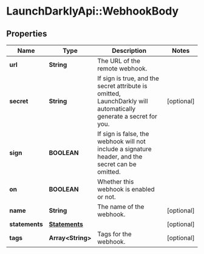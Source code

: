 # LaunchDarklyApi::WebhookBody

## Properties
Name | Type | Description | Notes
------------ | ------------- | ------------- | -------------
**url** | **String** | The URL of the remote webhook. | 
**secret** | **String** | If sign is true, and the secret attribute is omitted, LaunchDarkly will automatically generate a secret for you. | [optional] 
**sign** | **BOOLEAN** | If sign is false, the webhook will not include a signature header, and the secret can be omitted. | 
**on** | **BOOLEAN** | Whether this webhook is enabled or not. | 
**name** | **String** | The name of the webhook. | [optional] 
**statements** | [**Statements**](Statements.md) |  | [optional] 
**tags** | **Array&lt;String&gt;** | Tags for the webhook. | [optional] 


